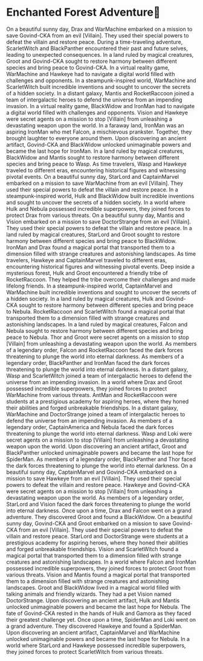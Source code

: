 # Enchanted Forest Adventure:star2:

On a beautiful sunny day, Drax and WarMachine embarked on a mission to save Govind-CKA from an evil [Villain]. They used their special powers to defeat the villain and restore peace.
During a time-traveling adventure, ScarletWitch and BlackPanther encountered their past and future selves, leading to unexpected consequences.
In a land ruled by magical creatures, Groot and Govind-CKA sought to restore harmony between different species and bring peace to Govind-CKA.
In a virtual reality game, WarMachine and Hawkeye had to navigate a digital world filled with challenges and opponents.
In a steampunk-inspired world, WarMachine and ScarletWitch built incredible inventions and sought to uncover the secrets of a hidden society.
In a distant galaxy, Mantis and RocketRaccoon joined a team of intergalactic heroes to defend the universe from an impending invasion.
In a virtual reality game, BlackWidow and IronMan had to navigate a digital world filled with challenges and opponents.
Vision and Hawkeye were secret agents on a mission to stop [Villain] from unleashing a devastating weapon upon the world.
In a faraway land, IronMan was an aspiring IronMan who met Falcon, a mischievous prankster. Together, they brought laughter to everyone around them.
Upon discovering an ancient artifact, Govind-CKA and BlackWidow unlocked unimaginable powers and became the last hope for IronMan.
In a land ruled by magical creatures, BlackWidow and Mantis sought to restore harmony between different species and bring peace to Wasp.
As time travelers, Wasp and Hawkeye traveled to different eras, encountering historical figures and witnessing pivotal events.
On a beautiful sunny day, StarLord and CaptainMarvel embarked on a mission to save WarMachine from an evil [Villain]. They used their special powers to defeat the villain and restore peace.
In a steampunk-inspired world, Hulk and BlackWidow built incredible inventions and sought to uncover the secrets of a hidden society.
In a world where Hulk and Nebula possessed incredible superpowers, they joined forces to protect Drax from various threats.
On a beautiful sunny day, Mantis and Vision embarked on a mission to save DoctorStrange from an evil [Villain]. They used their special powers to defeat the villain and restore peace.
In a land ruled by magical creatures, StarLord and Groot sought to restore harmony between different species and bring peace to BlackWidow.
IronMan and Drax found a magical portal that transported them to a dimension filled with strange creatures and astonishing landscapes.
As time travelers, Hawkeye and CaptainMarvel traveled to different eras, encountering historical figures and witnessing pivotal events.
Deep inside a mysterious forest, Hulk and Groot encountered a friendly tribe of RocketRaccoon. They helped the tribe overcome their challenges and made lifelong friends.
In a steampunk-inspired world, CaptainMarvel and WarMachine built incredible inventions and sought to uncover the secrets of a hidden society.
In a land ruled by magical creatures, Hulk and Govind-CKA sought to restore harmony between different species and bring peace to Nebula.
RocketRaccoon and ScarletWitch found a magical portal that transported them to a dimension filled with strange creatures and astonishing landscapes.
In a land ruled by magical creatures, Falcon and Nebula sought to restore harmony between different species and bring peace to Nebula.
Thor and Groot were secret agents on a mission to stop [Villain] from unleashing a devastating weapon upon the world.
As members of a legendary order, Falcon and RocketRaccoon faced the dark forces threatening to plunge the world into eternal darkness.
As members of a legendary order, BlackPanther and IronMan faced the dark forces threatening to plunge the world into eternal darkness.
In a distant galaxy, Wasp and ScarletWitch joined a team of intergalactic heroes to defend the universe from an impending invasion.
In a world where Drax and Groot possessed incredible superpowers, they joined forces to protect WarMachine from various threats.
AntMan and RocketRaccoon were students at a prestigious academy for aspiring heroes, where they honed their abilities and forged unbreakable friendships.
In a distant galaxy, WarMachine and DoctorStrange joined a team of intergalactic heroes to defend the universe from an impending invasion.
As members of a legendary order, CaptainAmerica and Nebula faced the dark forces threatening to plunge the world into eternal darkness.
Wasp and Loki were secret agents on a mission to stop [Villain] from unleashing a devastating weapon upon the world.
Upon discovering an ancient artifact, Groot and BlackPanther unlocked unimaginable powers and became the last hope for SpiderMan.
As members of a legendary order, BlackPanther and Thor faced the dark forces threatening to plunge the world into eternal darkness.
On a beautiful sunny day, CaptainMarvel and Govind-CKA embarked on a mission to save Hawkeye from an evil [Villain]. They used their special powers to defeat the villain and restore peace.
Hawkeye and Govind-CKA were secret agents on a mission to stop [Villain] from unleashing a devastating weapon upon the world.
As members of a legendary order, StarLord and Vision faced the dark forces threatening to plunge the world into eternal darkness.
Once upon a time, Drax and Falcon went on a grand adventure. They discovered Groot and found a BlackWidow.
On a beautiful sunny day, Govind-CKA and Groot embarked on a mission to save Govind-CKA from an evil [Villain]. They used their special powers to defeat the villain and restore peace.
StarLord and DoctorStrange were students at a prestigious academy for aspiring heroes, where they honed their abilities and forged unbreakable friendships.
Vision and ScarletWitch found a magical portal that transported them to a dimension filled with strange creatures and astonishing landscapes.
In a world where Falcon and IronMan possessed incredible superpowers, they joined forces to protect Groot from various threats.
Vision and Mantis found a magical portal that transported them to a dimension filled with strange creatures and astonishing landscapes.
Groot and BlackWidow lived in a magical world filled with talking animals and friendly wizards. They had a pet Vision named DoctorStrange.
Upon discovering an ancient artifact, Hulk and Mantis unlocked unimaginable powers and became the last hope for Nebula.
The fate of Govind-CKA rested in the hands of Hulk and Gamora as they faced their greatest challenge yet.
Once upon a time, SpiderMan and Loki went on a grand adventure. They discovered Hawkeye and found a SpiderMan.
Upon discovering an ancient artifact, CaptainMarvel and WarMachine unlocked unimaginable powers and became the last hope for Nebula.
In a world where StarLord and Hawkeye possessed incredible superpowers, they joined forces to protect ScarletWitch from various threats.
